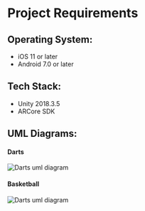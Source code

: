 # Project Requirements

## Operating System: 
- iOS 11 or later
- Android 7.0 or later

## Tech Stack:
- Unity 2018.3.5
- ARCore SDK

## UML Diagrams:
#### Darts
![Darts uml diagram](https://github.com/nyu-software-engineering/ar-mini-games/blob/master/uml/Darts%20Domain%20Model.png)

#### Basketball
![Darts uml diagram](https://github.com/nyu-software-engineering/ar-mini-games/blob/master/uml/Basketball%20Domain%20Model.png)
